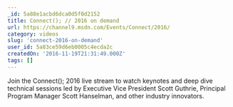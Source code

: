 ```yaml
---
_id: 5a88e1acbd6dca0d5f0d2152
title: Connect(); // 2016 on demand
url: https://channel9.msdn.com/Events/Connect/2016/
category: videos
slug: 'connect-2016-on-demand'
user_id: 5a83ce59d6eb0005c4ecda2c
createdOn: '2016-11-19T21:31:49.000Z'
tags: []
---
```


Join the Connect(); 2016 live stream to watch keynotes and deep dive technical sessions led by Executive Vice President Scott Guthrie, Principal Program Manager Scott Hanselman, and other industry innovators.
